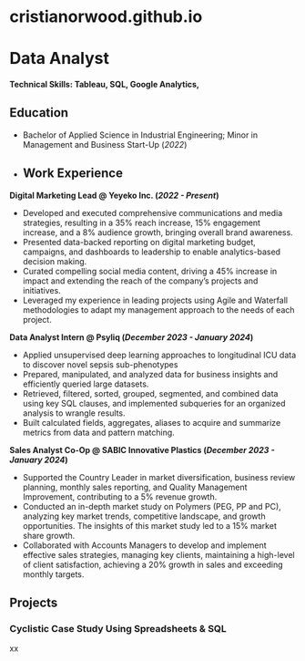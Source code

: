 # cristianorwood.github.io

# Data Analyst

#### Technical Skills: Tableau, SQL, Google Analytics,

## Education 			        		
- Bachelor of Applied Science in Industrial Engineering; Minor in Management and Business Start-Up (_2022_)

- ## Work Experience
**Digital Marketing Lead @ Yeyeko Inc. (_2022 - Present_)**
- Developed and executed comprehensive communications and media strategies, resulting in a 35% reach increase, 15% engagement increase, and a 8% audience growth, bringing overall brand awareness.
- Presented data-backed reporting on digital marketing budget, campaigns, and dashboards to leadership to enable analytics-based decision making.
- Curated compelling social media content, driving a 45% increase in impact and extending the reach of the company’s projects and initiatives.
- Leveraged my experience in leading projects using Agile and Waterfall methodologies to adapt my management approach to the needs of each project.

**Data Analyst Intern @ Psyliq (_December 2023 - January 2024_)**
- Applied unsupervised deep learning approaches to longitudinal ICU data to discover novel sepsis sub-phenotypes
- Prepared, manipulated, and analyzed data for business insights and efficiently queried large datasets.
- Retrieved, filtered, sorted, grouped, segmented, and combined data using key SQL clauses, and implemented subqueries for an organized analysis to wrangle results.
- Built calculated fields, aggregates, aliases to acquire and summarize metrics from data and pattern matching.

**Sales Analyst Co-Op @ SABIC Innovative Plastics (_December 2023 - January 2024_)**
- Supported the Country Leader in market diversification, business review planning, monthly sales reporting, and Quality Management Improvement, contributing to a 5% revenue growth.
- Conducted an in-depth market study on Polymers (PEG, PP and PC), analyzing key market trends, competitive landscape, and growth opportunities. The insights of this market study led to a 15% market share growth.
- Collaborated with Accounts Managers to develop and implement effective sales strategies, managing key clients, maintaining a high-level of client satisfaction, achieving a 20% growth in sales and exceeding monthly targets.

## Projects
### Cyclistic Case Study Using Spreadsheets & SQL 

xx
